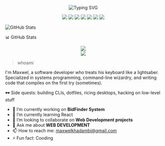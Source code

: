 <p align="center"> <img src="https://readme-typing-svg.herokuapp.com?font=Fira+Code&pause=1000&color=00FF00&center=true&vCenter=true&width=435&lines=Hey+there+%F0%9F%91%8B+Maxwel_here;I+write+code+like+it's+cyberpunk+2077;Terminal+is+my+natural+habitat;Linux+%7C+C+%7C+Vim+%7C+Open+Source+Addict" alt="Typing SVG" /> </p>

<p align="center"> <img src="https://img.shields.io/badge/Linux-FCC624?style=flat&logo=linux&logoColor=black" /> <img src="https://img.shields.io/badge/Vim-019733?style=flat&logo=vim&logoColor=white" /> <img src="https://img.shields.io/badge/Tmux-1BB91F?style=flat&logo=tmux&logoColor=white" /> <img src="https://img.shields.io/badge/C-00599C?style=flat&logo=c&logoColor=white" /> <img src="https://img.shields.io/badge/Rust-000000?style=flat&logo=rust&logoColor=white" /> <img src="https://img.shields.io/badge/Git-F05032?style=flat&logo=git&logoColor=white" /> <img src="https://img.shields.io/badge/Arch_Linux-1793D1?style=flat&logo=arch-linux&logoColor=white" /> </p>

![GitHub Stats](https://github-readme-stats.vercel.app/api?username=Epaphrus&show_icons=true&theme=tokyonight)

📊 GitHub Stats
<p align="center"> <img src="https://github-readme-stats.vercel.app/api?username=yourusername&show_icons=true&theme=tokyonight" /> <br> <img src="https://github-readme-streak-stats.herokuapp.com/?user=yourusername&theme=tokyonight" /> </p>

> whoami
> 
I'm Maxwel, a software developer who treats his keyboard like a lightsaber.
Specialized in systems programming, command-line wizardry, and writing code that
compiles on the first try (sometimes).

🕶️ Side quests: building CLIs, dotfiles, ricing desktops, hacking on low-level stuff  

- 🔭 I’m currently working on **BidFinder System**
- 🌱 I’m currently learning React
- 👯 I’m looking to collaborate on **Web Development projects**
- 💬 Ask me about **WEB DEVELOPMENT**
- 📫 How to reach me: maxwelkhadambi@gmail.com
- ⚡ Fun fact: Cooding
<!-- - 😄 Pronouns: ... -->
<!-- - 🤔 I’m looking for help with ... -->

